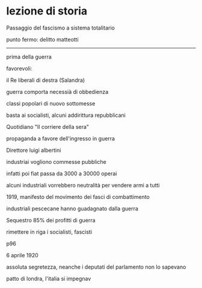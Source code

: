 # lezione di storia

Passaggio del fascismo a sistema totalitario

punto fermo: delitto matteotti

---
prima della guerra

favorevoli:

il Re
liberali di destra (Salandra)

guerra comporta necessià di obbedienza

classi popolari di nuovo sottomesse

basta ai socialisti, alcuni addirittura repubblicani


Quotidiano "Il corriere della sera"

propaganda a favore dell'ingresso in guerra

Direttore luigi albertini


industriai vogliono commesse pubbliche

infatti poi fiat passa da 3000 a 30000 operai


alcuni industriali vorrebbero neutralità per vendere armi a tutti


1919, manifesto del movimento dei fasci di combattimento

industriali pescecane hanno guadagnato dalla guerra

Sequestro 85% dei profitti di guerra

 rimettere in riga i socialisti, fascisti 

p96

6 aprile 1920

assoluta segretezza, neanche i deputati del parlamento non lo sapevano

patto di londra, l'italia si impegnav
<!--stackedit_data:
eyJoaXN0b3J5IjpbNzA4OTMwMzY2XX0=
-->